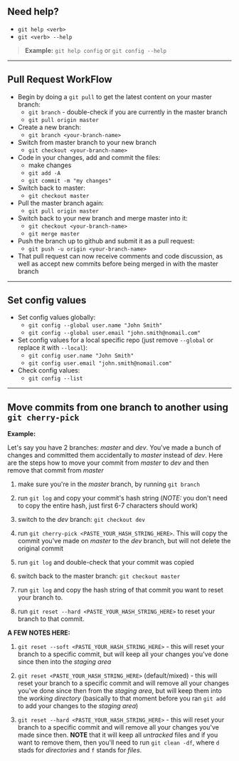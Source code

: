 ## Need help?
- ```git help <verb>```
- ```git <verb> --help```

> **Example:** ```git help config``` or ```git config --help```

---

## Pull Request WorkFlow
- Begin by doing a ```git pull``` to get the latest content on your master branch:
  - ```git branch``` - double-check if you are currently in the master branch
  - ```git pull origin master```
- Create a new branch:
  - ```git branch <your-branch-name>```
- Switch from master branch to your new branch
  - ```git checkout <your-branch-name>```
- Code in your changes, add and commit the files:
  - make changes
  - ```git add -A```
  - ```git commit -m "my changes"```
- Switch back to master: 
  - ```git checkout master```
- Pull the master branch again:
  - ```git pull origin master```
- Switch back to your new branch and merge master into it:
  - ```git checkout <your-branch-name>```
  - ```git merge master```
- Push the branch up to github and submit it as a pull request:
  - ```git push -u origin <your-branch-name>```
- That pull request can now receive comments and code discussion, as well as accept new commits before being merged in with the master branch

---

## Set config values
- Set config values globally:
  - ```git config --global user.name "John Smith"```
  - ```git config --global user.email "john.smith@nomail.com"```
- Set config values for a local specific repo (just remove ```--global``` or replace it with ```--local```):
  - ```git config user.name "John Smith"```
  - ```git config user.email "john.smith@nomail.com"```
- Check config values:
  - ```git config --list```

---

## Move commits from one branch to another using ```git cherry-pick```
**Example:**

Let's say you have 2 branches: *master* and *dev*. You've made a bunch of changes and committed them accidentally to *master* instead of *dev*. Here are the steps how to move your commit from *master* to *dev* and then remove that commit from *master*

1. make sure you're in the *master* branch, by running ```git branch```

2. run ```git log``` and copy your commit's hash string (*NOTE:* you don't need to copy the entire hash, just first 6-7 characters should work)

3. switch to the *dev* branch: ```git checkout dev```

4. run ```git cherry-pick <PASTE_YOUR_HASH_STRING_HERE>```. This will copy the commit you've made on *master* to the *dev* branch, but will not delete the original commit

5. run ```git log``` and double-check that your commit was copied

6. switch back to the master branch: ```git checkout master```

7. run ```git log``` and copy the hash string of that commit you want to reset your branch to.

8. run ```git reset --hard <PASTE_YOUR_HASH_STRING_HERE>``` to reset your branch to that commit.

**A FEW NOTES HERE:**

1. ```git reset --soft <PASTE_YOUR_HASH_STRING_HERE>``` - this will reset your branch to a specific commit, but will keep all your changes you've done since then into the *staging area*

2. ```git reset <PASTE_YOUR_HASH_STRING_HERE>``` (default/mixed) - this will reset your branch to a specific commit and will remove all your changes you've done since then from the *staging area*, but will keep them into the *working directory* (basically to that moment before you ran ```git add``` to add your changes to the *staging area*)

3. ```git reset --hard <PASTE_YOUR_HASH_STRING_HERE>``` - this will reset your branch to a specific commit and will remove all your changes you've made since then. **NOTE** that it will keep all *untracked* files and if you want to remove them, then you'll need to run ```git clean -df```, where ```d``` stads for *directories* and ```f``` stands for *files*.
